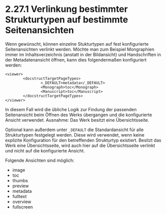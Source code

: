 # 2.27.1 Verlinkung bestimmter Strukturtypen auf bestimmte Seitenansichten

Wenn gewünscht, können einzelne Stukturtypen auf fest konfigurierte Seitenansichten verlinkt werden. Möchte man zum Beispiel Mongraphien immer im Inhaltsverzeichnis \(anstatt in der Bildansicht\) und Handschriften in der Metadatenansicht öffnen, kann dies folgendermaßen konfiguriert werden:

```markup
<viewer>
        <docstructTargetPageTypes>
                <_DEFAULT>metadata</_DEFAULT>
                <Monograph>toc</Monograph>
                <Manuscript>toc</Manuscript>
        </docstructTargetPageTypes>
</viewer>
```

In diesem Fall wird die übliche Logik zur Findung der passenden Seitenansicht beim Öffnen des Werks übergangen und die konfigurierte Ansicht verwendet. Ausnahme: Das Werk besitzt eine Übersichtsseite.

Optional kann außerdem unter `_DEFAULT` die Standardansicht für alle Strukturtypen festgelegt werden. Diese wird verwendet, wenn keine explizite Konfiguration für den betreffenden Strukturtyp existiert. Besitzt das Werk eine Übersichtsseite, wird auch hier auf die Übersichtsseite verlinkt und nicht auf die konfigurierte Ansicht.

Folgende Ansichten sind möglich:

* image
* toc
* thumbs
* preview
* metadata
* fulltext
* overview
* fullscreen

